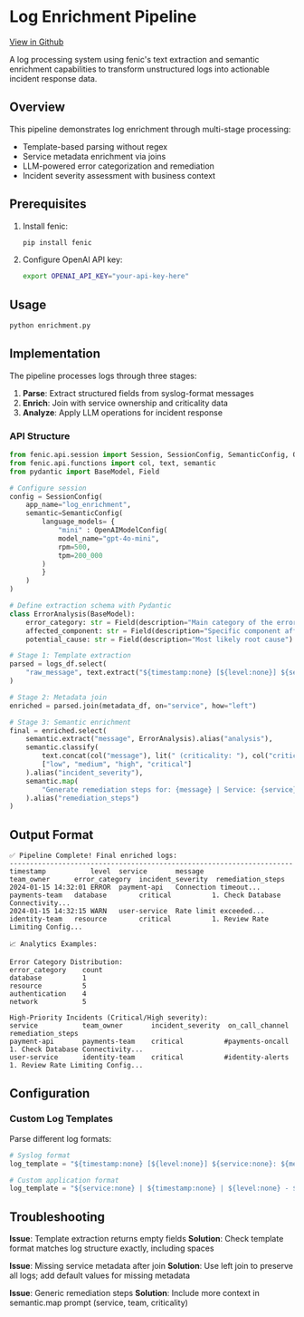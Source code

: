 # Log Enrichment Pipeline

[View in Github](https://github.com/typedef-ai/fenic/blob/main/examples/enrichment/README.md)

A log processing system using fenic's text extraction and semantic enrichment capabilities to transform unstructured logs into actionable incident response data.

## Overview

This pipeline demonstrates log enrichment through multi-stage processing:

- Template-based parsing without regex
- Service metadata enrichment via joins
- LLM-powered error categorization and remediation
- Incident severity assessment with business context

## Prerequisites

1. Install fenic:

   ```bash
   pip install fenic
   ```

2. Configure OpenAI API key:
   ```bash
   export OPENAI_API_KEY="your-api-key-here"
   ```

## Usage

```bash
python enrichment.py
```

## Implementation

The pipeline processes logs through three stages:

1. **Parse**: Extract structured fields from syslog-format messages
2. **Enrich**: Join with service ownership and criticality data
3. **Analyze**: Apply LLM operations for incident response

### API Structure

```python
from fenic.api.session import Session, SessionConfig, SemanticConfig, OpenAIModelConfig
from fenic.api.functions import col, text, semantic
from pydantic import BaseModel, Field

# Configure session
config = SessionConfig(
    app_name="log_enrichment",
    semantic=SemanticConfig(
        language_models= {
            "mini" : OpenAIModelConfig(
            model_name="gpt-4o-mini",
            rpm=500,
            tpm=200_000
        )
        }
    )
)

# Define extraction schema with Pydantic
class ErrorAnalysis(BaseModel):
    error_category: str = Field(description="Main category of the error")
    affected_component: str = Field(description="Specific component affected")
    potential_cause: str = Field(description="Most likely root cause")

# Stage 1: Template extraction
parsed = logs_df.select(
    "raw_message", text.extract("${timestamp:none} [${level:none}] ${service:none}: ${message:none}")
)

# Stage 2: Metadata join
enriched = parsed.join(metadata_df, on="service", how="left")

# Stage 3: Semantic enrichment
final = enriched.select(
    semantic.extract("message", ErrorAnalysis).alias("analysis"),
    semantic.classify(
        text.concat(col("message"), lit(" (criticality: "), col("criticality"), lit(")")),
        ["low", "medium", "high", "critical"]
    ).alias("incident_severity"),
    semantic.map(
        "Generate remediation steps for: {message} | Service: {service} | Team: {team_owner}"
    ).alias("remediation_steps")
)
```

## Output Format

```shell
✅ Pipeline Complete! Final enriched logs:
----------------------------------------------------------------------
timestamp           level  service       message                  team_owner      error_category  incident_severity  remediation_steps
2024-01-15 14:32:01 ERROR  payment-api   Connection timeout...    payments-team   database        critical          1. Check Database Connectivity...
2024-01-15 14:32:15 WARN   user-service  Rate limit exceeded...   identity-team   resource        critical          1. Review Rate Limiting Config...

📈 Analytics Examples:

Error Category Distribution:
error_category    count
database          1
resource          5
authentication    4
network           5

High-Priority Incidents (Critical/High severity):
service           team_owner       incident_severity  on_call_channel    remediation_steps
payment-api       payments-team    critical          #payments-oncall   1. Check Database Connectivity...
user-service      identity-team    critical          #identity-alerts   1. Review Rate Limiting Config...
```

## Configuration

### Custom Log Templates

Parse different log formats:

```python
# Syslog format
log_template = "${timestamp:none} [${level:none}] ${service:none}: ${message:none}"

# Custom application format
log_template = "${service:none} | ${timestamp:none} | ${level:none} - ${message:none}"
```

## Troubleshooting

**Issue**: Template extraction returns empty fields
**Solution**: Check template format matches log structure exactly, including spaces

**Issue**: Missing service metadata after join
**Solution**: Use left join to preserve all logs; add default values for missing metadata

**Issue**: Generic remediation steps
**Solution**: Include more context in semantic.map prompt (service, team, criticality)
